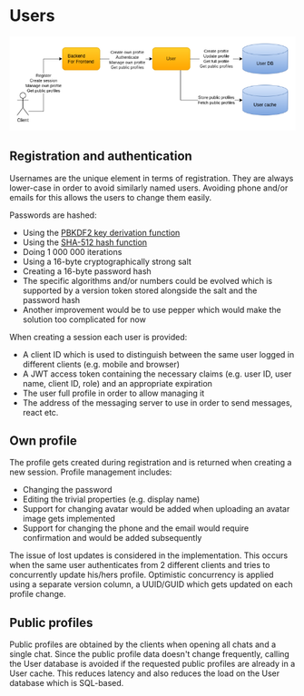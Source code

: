 # Users

![Users](images/cecochat-09-users.png)

## Registration and authentication

Usernames are the unique element in terms of registration. They are always lower-case in order to avoid similarly named users. Avoiding phone and/or emails for this allows the users to change them easily.

Passwords are hashed:
* Using the [PBKDF2 key derivation function](https://en.wikipedia.org/wiki/PBKDF2)
* Using the [SHA-512 hash function](https://en.wikipedia.org/wiki/SHA-2)
* Doing 1 000 000 iterations 
* Using a 16-byte cryptographically strong salt
* Creating a 16-byte password hash
* The specific algorithms and/or numbers could be evolved which is supported by a version token stored alongside the salt and the password hash
* Another improvement would be to use pepper which would make the solution too complicated for now

When creating a session each user is provided:
* A client ID which is used to distinguish between the same user logged in different clients (e.g. mobile and browser)
* A JWT access token containing the necessary claims (e.g. user ID, user name, client ID, role) and an appropriate expiration
* The user full profile in order to allow managing it
* The address of the messaging server to use in order to send messages, react etc.

## Own profile

The profile gets created during registration and is returned when creating a new session. Profile management includes:
* Changing the password
* Editing the trivial properties (e.g. display name)
* Support for changing avatar would be added when uploading an avatar image gets implemented
* Support for changing the phone and the email would require confirmation and would be added subsequently

The issue of lost updates is considered in the implementation. This occurs when the same user authenticates from 2 different clients and tries to concurrently update his/hers profile. Optimistic concurrency is applied using a separate version column, a UUID/GUID which gets updated on each profile change.

## Public profiles

Public profiles are obtained by the clients when opening all chats and a single chat. Since the public profile data doesn't change frequently, calling the User database is avoided if the requested public profiles are already in a User cache. This reduces latency and also reduces the load on the User database which is SQL-based.
